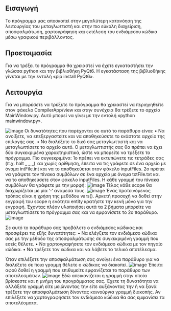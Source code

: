 ## Εισαγωγή
Το πρόγραμμα μας αποσκοπεί στην μεγαλύτερη κατανόηση της λειτουργίας του μεταγλωττιστή και στην πιο εύκολη διαχείριση, αποσφαλμάτωση, χαρτογράφηση και εκτέλεση του ενδιάμεσου κώδικα μέσω γραφικού περιβάλλοντος.

## Προετοιμασία
Για να τρέξει το πρόγραμμα θα χρειαστεί να έχετε εγκαταστήσει την γλώσσα python και την βιβλιοθήκη PyQt6. Η εγκατάσταση της βιβλιοθήκης γίνεται με την εντολή «pip install PyQt6».

## Λειτουργία

Για να μπορέσετε να τρέξετε το πρόγραμμα θα χρειαστεί να περιηγηθείτε στον φάκελο CompilerApp/view και στην συνέχεια θα τρέξετε το αρχείο MainWindow.py. Αυτό μπορεί να γίνει με την εντολή «python mainwindow.py».

![image](https://github.com/user-attachments/assets/854b9870-ce57-440b-963a-55a489e4b8e6)
Οι δυνατότητες που παρέχονται σε αυτό το παράθυρο είναι:
  • Να ανοίξετε, να επεξεργαστείτε και να αποθηκεύσετε το εκάστοτε αρχείο της επιλογής σας.
  • Να διαλέξετε το δικό σας μεταγλωττιστή και να μεταγλωττίσετε το αρχείο αυτό.
Ο μεταγλωττιστής σας θα πρέπει να έχει δύο συγκεκριμένα χαρακτηριστικά, ώστε να μπορείτε να τρέξετε το πρόγραμμα. Πιο συγκεκριμένα: 
  1ο πρέπει να εκτυπώνετε τις τετράδες σας (π.χ. halt _ _ _) και χωρίς αρίθμηση, έπειτα να τις γράφετε σε ένα αρχείο με όνομα intFile.int και να το αποθηκεύεται στον φάκελο inputFiles.
  2ο πρέπει να γράψετε τον πίνακα συμβόλων σε ένα αρχείο με όνομα txtFile.txt και να το αποθηκεύσετε στον φάκελο inputFiles. Η κάθε γραμμή του πίνακα συμβόλων θα γράφετε με την μορφή:
  ![image](https://github.com/user-attachments/assets/2630dea9-a022-4e83-9b1b-a488541cb6f9)
Τέλος κάθε scope θα διαχωρίζεται με μία ‘-‘ ανάμεσα τους.
![image](https://github.com/user-attachments/assets/a6ded27e-a246-497c-ab26-185561b44047)
Ένας προτεινόμενος τρόπος είναι η χρήση της μεθόδου vars(). Αρκετή προσοχή να δοθεί στην εγγραφή του scope η ενότητα entity κρατήστε την κενή μόνο για την εγγραφή. Έχοντας πλέον υλοποιήσει αυτά τα 2 βήματα μπορείτε να μεταγλωττίσετε το πρόγραμμα σας και να εμφανίσετε το 2ο παράθυρο.
![image](https://github.com/user-attachments/assets/f2ca4873-e56f-4b77-8bd0-64dcfb138a42)



Σε αυτό το παράθυρο σας προβάλετε ο ενδιάμεσος κώδικας και προσφέρει τις εξής δυνατότητες:
• Να ελέγξετε τον ενδιάμεσο κώδικα σας με την μέθοδο της αποσφαλμάτωσης σε συγκεκριμένη γραμμή που εσείς θέλετε.
• Να χαρτογραφήσετε τον ενδιάμεσο κώδικα με τον πηγαίο κώδικα.
• Να τρέξετε τον κώδικα και να λάβετε το τελικό αποτέλεσμα.

Όταν επιλέξετε την αποσφαλμάτωση σας ανοίγει ένα παράθυρο για να διαλέξετε σε
ποια γραμμή θέλετε ο κώδικας να διακοπεί.
![image](https://github.com/user-attachments/assets/2452f6ba-22d9-4504-a40e-7adb87e8bfb7)
Έπειτα αφού δοθεί η γραμμή που επιθυμείτε εμφανίζεται το παράθυρο των αποτελεσμάτων.
![image](https://github.com/user-attachments/assets/f76e7336-9cdd-4e35-8bbf-78dae3b96ba7)
Εδώ απεικονίζεται η γραμμή στην οποία βρίσκεστε και η μνήμη του προγράμματος σας. Έχετε τη δυνατότητα να αλλάξετε γραμμή είτε μειώνοντας την είτε αυξάνοντας την ή να ξανά τρέξετε την αποσφαλμάτωση δίνοντας καινούργια γραμμή διακοπής. Αν επιλέξετε να χαρτογραφήσετε τον ενδιάμεσο κώδικα θα σας εμφανίσει τα αποτελέσματα.
